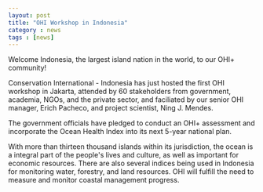 ```yaml
---
layout: post
title: "OHI Workshop in Indonesia"
category : news
tags : [news]
---
```


Welcome Indonesia, the largest island nation in the world, to our OHI+ community! 
  
Conservation International - Indonesia has just hosted the first OHI workshop in Jakarta, attended by 60 stakeholders from government, academia, NGOs, and the private sector, and faciliated by our senior OHI manager, Erich Pacheco, and project scientist, Ning J. Mendes. 

The government officials have pledged to conduct an OHI+ assessment and incorporate the Ocean Health Index into its next 5-year national plan. 

With more than thirteen thousand islands within its jurisdiction, the ocean is a integral part of the people's lives and culture, as well as important for economic resources. There are also several indices being used in Indonesia for monitoring water, forestry, and land resources. OHI will fulfill the need to measure and monitor coastal management progress. 







